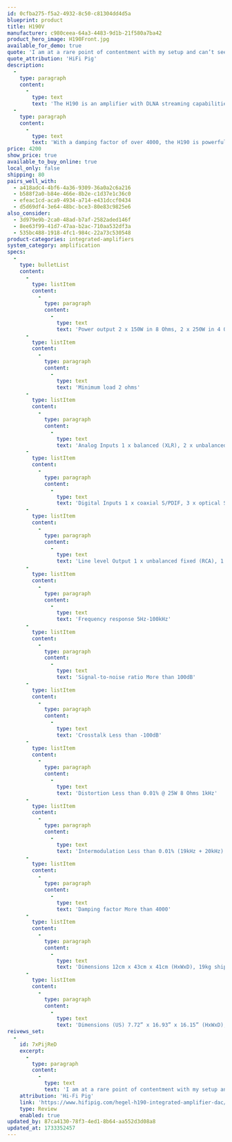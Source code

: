 ```yaml
---
id: 0cfba275-f5a2-4932-8c50-c81304dd4d5a
blueprint: product
title: H190V
manufacturer: c980ceea-64a3-4483-9d1b-21f580a7ba42
product_hero_image: H190Front.jpg
available_for_demo: true
quote: 'I am at a rare point of contentment with my setup and can’t see me changing this amp for a very long time – if ever!'
quote_attribution: 'HiFi Pig'
description:
  -
    type: paragraph
    content:
      -
        type: text
        text: 'The H190 is an amplifier with DLNA streaming capabilities that can play music from any streaming platform including AirPlay. With configurable inputs, a high-end DAC, and a front-facing headphone output you can enjoy the ease of use with ultimate sound quality. In anodised black aluminium with an OLED display, the H190 is beautiful enough to be the centerpiece in any system and powerful enough to drive almost any loudspeaker on the market.'
  -
    type: paragraph
    content:
      -
        type: text
        text: 'With a damping factor of over 4000, the H190 is powerful enough to drive almost any loudspeaker currently on the market, especially the big ones! Plug in your loudspeakers and start streaming music over AirPlay, or any other DLNA streamer, quickly and easily. The high-end DAC ensures precision decoding, providing the best foundation of sound for your entire set up. The 2x150 watt SoundEngine2 error canceling amplifier prevents distortion and preserves the details and dynamic range in the original music signal.'
price: 4200
show_price: true
available_to_buy_online: true
local_only: false
shipping: 80
pairs_well_with:
  - a418adc4-4bf6-4a36-9309-36a0a2c6a216
  - b588f2a0-b84e-466e-8b2e-c1d37e1c36c0
  - efeac1cd-aca9-4934-a714-e431dccf0434
  - d5d69df4-3e64-48bc-bce3-80e83c9825e6
also_consider:
  - 3d979e9b-2ca0-48ad-b7af-2582aded146f
  - 8ee63f99-41d7-47aa-b2ac-710aa532df3a
  - 535bc488-1918-4fc1-984c-22a73c530548
product-categories: integrated-amplifiers
system_category: amplification
specs:
  -
    type: bulletList
    content:
      -
        type: listItem
        content:
          -
            type: paragraph
            content:
              -
                type: text
                text: 'Power output 2 x 150W in 8 Ohms, 2 x 250W in 4 Ohms'
      -
        type: listItem
        content:
          -
            type: paragraph
            content:
              -
                type: text
                text: 'Minimum load 2 ohms'
      -
        type: listItem
        content:
          -
            type: paragraph
            content:
              -
                type: text
                text: 'Analog Inputs 1 x balanced (XLR), 2 x unbalanced (RCA)'
      -
        type: listItem
        content:
          -
            type: paragraph
            content:
              -
                type: text
                text: 'Digital Inputs 1 x coaxial S/PDIF, 3 x optical S/PDIF, 1 x USB, 1 x Network'
      -
        type: listItem
        content:
          -
            type: paragraph
            content:
              -
                type: text
                text: 'Line level Output 1 x unbalanced fixed (RCA), 1 x unbalanced variable (RCA)'
      -
        type: listItem
        content:
          -
            type: paragraph
            content:
              -
                type: text
                text: 'Frequency response 5Hz-100kHz'
      -
        type: listItem
        content:
          -
            type: paragraph
            content:
              -
                type: text
                text: 'Signal-to-noise ratio More than 100dB'
      -
        type: listItem
        content:
          -
            type: paragraph
            content:
              -
                type: text
                text: 'Crosstalk Less than -100dB'
      -
        type: listItem
        content:
          -
            type: paragraph
            content:
              -
                type: text
                text: 'Distortion Less than 0.01% @ 25W 8 Ohms 1kHz'
      -
        type: listItem
        content:
          -
            type: paragraph
            content:
              -
                type: text
                text: 'Intermodulation Less than 0.01% (19kHz + 20kHz)'
      -
        type: listItem
        content:
          -
            type: paragraph
            content:
              -
                type: text
                text: 'Damping factor More than 4000'
      -
        type: listItem
        content:
          -
            type: paragraph
            content:
              -
                type: text
                text: 'Dimensions 12cm x 43cm x 41cm (HxWxD), 19kg shipment weight'
      -
        type: listItem
        content:
          -
            type: paragraph
            content:
              -
                type: text
                text: 'Dimensions (US) 7.72” x 16.93” x 16.15” (HxWxD), 41.89lbs shipment weight'
reivews_set:
  -
    id: 7xPijReD
    excerpt:
      -
        type: paragraph
        content:
          -
            type: text
            text: 'I am at a rare point of contentment with my setup and can’t see me changing this amp for a very long time – if ever!'
    attribution: 'Hi-Fi Pig'
    link: 'https://www.hifipig.com/hegel-h190-integrated-amplifier-dac/'
    type: Review
    enabled: true
updated_by: 87ca4130-78f3-4ed1-8b64-aa552d3d08a8
updated_at: 1733352457
---
```


